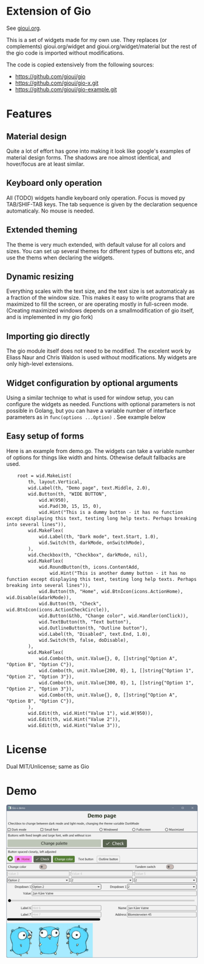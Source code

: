 # Extension of Gio
See [gioui.org](https://gioui.org).

This is a set of widgets made for my own use. They replaces (or complements) gioui.org/widget and gioui.org/widget/material but the rest of the gio code is imported without modifications.

The code is copied extensively from the following sources:

* https://github.com/gioui/gio
* https://github.com/gioui/gio-x.git
* https://github.com/gioui/gio-example.git

# Features

## Material design
Quite a lot of effort has gone into making it look like google's examples of material design forms. 
The shadows are noe almost identical, and hover/focus are at least similar. 

## Keyboard only operation
All (TODO) widgets handle keyboard only operation. Focus is moved py TAB/SHIF-TAB keys. 
The tab sequence is given by the declaration sequence automaticaly. No mouse is needed.

## Extended theming
The theme is very much extended, with default valuse for all colors and sizes. You can set up
several themes for different types of buttons etc, and use the thems when declaring the widgets.

## Dynamic resizing
Everything scales with the text size, and the text size is set automaticaly as a fraction of 
the window size. This makes it easy to write programs that are maximized to fill the screen, 
or are operating mostly in full-screen mode. (Creating maximized windows depends on a smallmodification
of gio itself, and is implemented in my gio fork)

## Importing gio directly
The gio module itself does not need to be modified. The excelent work by Eliass Naur and 
Chris Waldon is used without modifications. My widgets are only high-level extensions.

## Widget configuration by optional arguments
Using a similar techniqe to what is used for window setup, you can configure the widgets as needed.
Functions with optional parameters is not possible in Golang, but you can have a variable number of
interface parameters as in ```func(options ...Option)``` . See example below

## Easy setup of forms
Here is an example from demo.go. The widgets can take a variable number of options for things like 
width and hints. Othewise default fallbacks are used.

```
	root = wid.MakeList(
		th, layout.Vertical,
		wid.Label(th, "Demo page", text.Middle, 2.0),
		wid.Button(th, "WIDE BUTTON",
			wid.W(950),
			wid.Pad(30, 15, 15, 0),
			wid.Hint("This is a dummy button - it has no function except displaying this text, testing long help texts. Perhaps breaking into several lines")),
		wid.MakeFlex(
			wid.Label(th, "Dark mode", text.Start, 1.0),
			wid.Switch(th, darkMode, onSwitchMode),
		),
		wid.Checkbox(th, "Checkbox", darkMode, nil),
		wid.MakeFlex(
			wid.RoundButton(th, icons.ContentAdd,
				wid.Hint("This is another dummy button - it has no function except displaying this text, testing long help texts. Perhaps breaking into several lines")),
			wid.Button(th, "Home", wid.BtnIcon(icons.ActionHome), wid.Disable(&darkMode)),
			wid.Button(th, "Check", wid.BtnIcon(icons.ActionCheckCircle)),
			wid.Button(&thb, "Change color", wid.Handler(onClick)),
			wid.TextButton(th, "Text button"),
			wid.OutlineButton(th, "Outline button"),
			wid.Label(th, "Disabled", text.End, 1.0),
			wid.Switch(th, false, doDisable),
		),
		wid.MakeFlex(
			wid.Combo(th, unit.Value{}, 0, []string{"Option A", "Option B", "Option C"}),
			wid.Combo(th, unit.Value{200, 0}, 1, []string{"Option 1", "Option 2", "Option 3"}),
			wid.Combo(th, unit.Value{300, 0}, 1, []string{"Option 1", "Option 2", "Option 3"}),
			wid.Combo(th, unit.Value{}, 0, []string{"Option A", "Option B", "Option C"}),
		),
		wid.Edit(th, wid.Hint("Value 1"), wid.W(950)),
		wid.Edit(th, wid.Hint("Value 2")),
		wid.Edit(th, wid.Hint("Value 3")),
```

# License
Dual MIT/Unlicense; same as Gio

# Demo
![Demo.go](https://github.com/jkvatne/gio-v/blob/main/demo.png)
